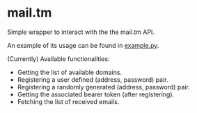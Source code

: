 # mail.tm
Simple wrapper to interact with the the mail.tm API.

An example of its usage can be found in [example.py](example.py).

(Currently) Available functionalities: 

- Getting the list of available domains.
- Registering a user defined (address, password) pair.
- Registering a randomly generated (address, password) pair.
- Getting the associated bearer token (after registering).
- Fetching the list of received emails.